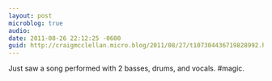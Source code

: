 ```yaml
---
layout: post
microblog: true
audio: 
date: 2011-08-26 22:12:25 -0600
guid: http://craigmcclellan.micro.blog/2011/08/27/t107304436719828992.html
---
```

Just saw a song performed with 2 basses, drums, and vocals. #magic.
